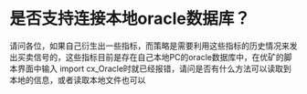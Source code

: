 # 是否支持连接本地oracle数据库？

请问各位，如果自己衍生出一些指标，而策略是需要利用这些指标的历史情况来发出买卖信号的，这些指标目前是存在自己本地PC的oracle数据库中，在优矿的脚本界面中输入 import cx_Oracle时就已经报错，请问是否有什么方法可以读取到本地的信息，或者读取本地文件也可以
